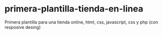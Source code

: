 # primera-plantilla-tienda-en-linea
Primera plantilla para una tienda online, html, css, javascript, css y php (con resposive desing)
